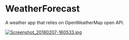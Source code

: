 # WeatherForecast
A weather app that relies on OpenWeatherMap open API.

[![Screenshot_20180207-160533.jpg](https://s13.postimg.org/e0rawlad3/Screenshot_20180207-160533.jpg)](https://postimg.org/image/55qgm2lkj/)

